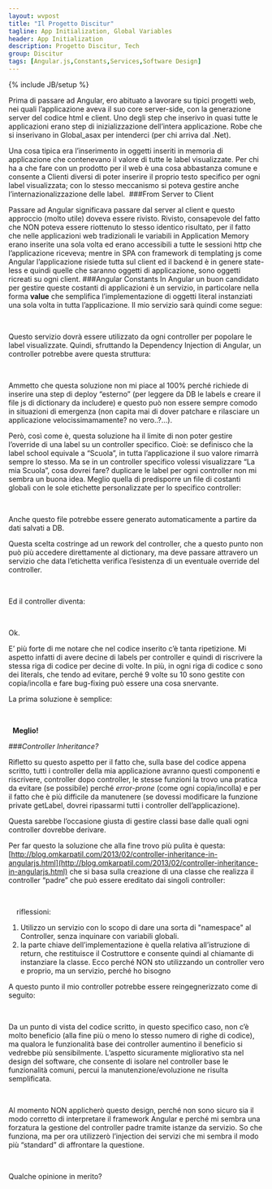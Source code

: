 ```yaml
---
layout: wvpost
title: "Il Progetto Discitur"
tagline: App Initialization, Global Variables
header: App Initialization
description: Progetto Discitur, Tech
group: Discitur
tags: [Angular.js,Constants,Services,Software Design]
---
```

{% include JB/setup %}

Prima di passare ad Angular, ero abituato a lavorare su tipici progetti
web, nei quali l’applicazione aveva il suo core server-side, con la generazione
server del codice html e client. Uno degli step che inserivo in quasi tutte le
applicazioni erano step di inizializzazione dell’intera applicazione. Robe che
si inserivano in Global_asax per intenderci (per chi arriva dal .Net).

Una cosa tipica era l’inserimento in oggetti inseriti in memoria di
applicazione che contenevano il valore di tutte le label visualizzate. Per chi
ha a che fare con un prodotto per il web è una cosa abbastanza comune e
consente a Clienti diversi di poter inserire il proprio testo specifico per
ogni label visualizzata; con lo stesso meccanismo si poteva gestire anche
l’internazionalizzazione delle label. 
###From Server to Client

Passare ad Angular significava passare dal server al client e questo
approccio (molto utile) doveva essere rivisto. Rivisto, consapevole del fatto
che NON poteva essere riottenuto lo stesso identico risultato, per il fatto che
nelle applicazioni web tradizionali le variabili in Application Memory erano
inserite una sola volta ed erano accessibili a tutte le sessioni http che
l’applicazione riceveva; mentre in SPA con framework di templating js come
Angular l’applicazione risiede tutta sul client ed il backend è in genere
state-less e quindi quelle che saranno oggetti di applicazione, sono oggetti
ricreati su ogni client.
###Angular Constants
In Angular un buon candidato per gestire queste costanti di applicazioni è
un servizio, in particolare nella forma **value** che semplifica l’implementazione di oggetti literal instanziati una sola volta
in tutta l’applicazione. Il mio servizio sarà quindi come segue:



 
  

<script type="syntaxhighlighter" class="brush: javascript">
<![CDATA[
angular.module('Common')
.value('dictionary',
    {
        specifics : "Caratteristiche",
        discipline: "Disciplina",
        school: "Scuola",
        classroom: "Classe",
        rating: "Valutazione",
        author: "Pubblicato da",
        ...
    }
)
]]></script> 


Questo servizio dovrà essere utilizzato da ogni controller per popolare le
label visualizzate. Quindi, sfruttando la Dependency Injection di Angular, un
controller potrebbe avere questa struttura:

 
<script type="syntaxhighlighter" class="brush: javascript">
<![CDATA[
angular.module('Lesson')
    .controller('LessonCtrl', [
        '$scope',
        'dictionary',
        function (
            $scope,
            dictionary,
            ) {
            //-------- public properties-------
            $scope.labels = {
                specifics: dictionary.specifics,
                discipline: dictionary.discipline,
                school: dictionary.school,
                classroom: dictionary.classroom,
                author: dictionary.author
            };
]]></script> 

Ammetto che questa soluzione non mi piace al 100% perché richiede di
inserire una step di deploy “esterno” (per leggere da DB le labels e creare il
file js di dictionary da includere) e questo può non essere sempre comodo in
situazioni di emergenza (non capita mai di dover patchare e rilasciare un
applicazione velocissimamamente? no vero..?...).
 

Però, così come è, questa soluzione ha il limite di non poter gestire
l’override di una label su un controller specifico. Cioè: se definisco che la
label school equivale a “Scuola”, in tutta l’applicazione il suo valore rimarrà sempre
lo stesso. Ma se in un controller specifico volessi visualizzare “La mia
Scuola”, cosa dovrei fare? duplicare le label per ogni controller non mi sembra
un buona idea. Meglio quella di predisporre un file di costanti globali con le
sole etichette personalizzate per lo specifico controller:

 
<script type="syntaxhighlighter" class="brush: javascript">
<![CDATA[
angular.module('Common')
.value('overrides',
    {
        'LessonCtrl': {
            school: "La  mia Scuola"
        }
    }
)
]]></script> 

Anche questo file potrebbe essere generato automaticamente a partire da
dati salvati a DB.

Questa scelta costringe ad un rework del controller, che a questo punto non
può più accedere direttamente al dictionary, ma deve passare attravero un
servizio che data l’etichetta verifica l’esistenza di un eventuale override del
controller. 

 
<script type="syntaxhighlighter" class="brush: javascript">
<![CDATA[
angular.module('Common')
        .factory('LabelService', function (dictionary,  overrides) {
            return {
                get: function (controller, label) {
            // if exists the overriden label within the Controller is returned 
            // otherwise the dictionary's label is returned

                 return 
          (overrides[controller] && overrides[controller][label]) ?
          overrides[controller][label] :
          dictionary[label] || 'Label (' + label + ') not set!';
                }
            };
        });
]]></script> 

Ed il controller diventa:

 
<script type="syntaxhighlighter" class="brush: javascript">
<![CDATA[
angular.module('Lesson')
    .controller('LessonCtrl', [
        '$scope',
        'LabelService'
        function (
            $scope,
            LabelService,
            ) {
            //-------- public properties-------
            $scope.labels = {
                specifics: LabelService.get('LessonCtrl','specifics'),
                discipline: LabelService.get('LessonCtrl','discipline'),
                school: LabelService.get('LessonCtrl','school'),
                ...
            };
]]></script> 

Ok.


E’ più forte di me notare che nel codice inserito c’è tanta ripetizione. Mi
aspetto infatti di avere decine di labels per controller e quindi di riscrivere
la stessa riga di codice per decine di volte. In più, in ogni riga di codice c
sono dei literals, che tendo ad evitare, perché 9 volte su 10 sono gestite con
copia/incolla e fare bug-fixing può essere una cosa snervante.

La prima soluzione è semplice:

 
<script type="syntaxhighlighter" class="brush: javascript">
<![CDATA[
angular.module('Lesson')
    .controller('LessonCtrl', [
        '$scope',
        'LabelService'
        function (
            $scope,
            LabelService,
            ) {
            var getLabel = function (label) {
                return LabelService.get('LessonCtrl', label);
            }

            //-------- public properties-------
            $scope.labels = {
                specifics: getLabel('specifics'),
                discipline: getLabel('discipline'),
                school: getLabel('school'),
                ...
            };
]]></script> 

 
**Meglio!**


###_Controller Inheritance?_

Rifletto su questo aspetto per il fatto che, sulla base del codice appena
scritto, tutti i controller della mia applicazione avranno questi componenti e
riscrivere, controller dopo controller, le stesse funzioni la trovo una pratica
da evitare (se possibile) perché _error-prone_ (come ogni copia/incolla) e per il fatto che è più difficile da manutenere (se
dovessi modificare la funzione private getLabel, dovrei ripassarmi tutti i
controller dell’applicazione). 

Questa sarebbe l’occasione giusta di gestire classi base dalle quali ogni
controller dovrebbe derivare.

Per far questo la soluzione che alla fine trovo più pulita è questa: [http://blog.omkarpatil.com/2013/02/controller-inheritance-in-angularjs.html](http://blog.omkarpatil.com/2013/02/controller-inheritance-in-angularjs.html)
che si basa sulla creazione di una classe che realizza il controller “padre”
che può essere ereditato dai singoli controller:
 
<script type="syntaxhighlighter" class="brush: javascript">
<![CDATA[
angular.module("Discitur")
    .factory('DisciturBaseCtrl', function () {
        function DisciturBaseCtrl($scope, LabelService) {
            //-------- public methods-------
            $scope.getLabel = function (label) {
                return LabelService.get($scope.ctrl, label);
            };
        }
        return (DisciturBaseCtrl);
    });
]]></script> 
 
 
riflessioni:

1. Utilizzo un servizio con lo scopo di dare una
     sorta di "namespace" al Controller, senza inquinare con variabili
     globali.
2. la parte chiave dell’implementazione è
     quella relativa all’istruzione di return, che restituisce il Costruttore e
     consente quindi al chiamante di instanziare la classe. Ecco perché NON sto
     utilizzando un controller vero e proprio, ma un servizio, perché ho
     bisogno

A questo punto il mio controller potrebbe essere reingegnerizzato come di
seguito:
 
<script type="syntaxhighlighter" class="brush: javascript">
<![CDATA[
angular.module('Lesson')
    .controller('LessonCtrl', [
        '$scope',
        'DisciturBaseCtrl',
        '$injector',
]]></script> 





Da un punto di vista del codice scritto, in questo specifico caso, non c’è
molto beneficio (alla fine più o meno lo stesso numero di righe di codice), ma
qualora le funzionalità base dei controller aumentino il beneficio si vedrebbe
più sensibilmente. L’aspetto sicuramente migliorativo sta nel design del
software, che consente di isolare nel controller base le funzionalità comuni,
percui la manutenzione/evoluzione ne risulta semplificata.

 

Al momento NON applicherò questo design, perché non sono sicuro sia il modo
corretto di interpretare il framework Angular e perché mi sembra una forzatura
la gestione del controller padre tramite istanze da servizio. So che funziona,
ma per ora utilizzerò l’injection dei servizi che mi sembra il modo più “standard”
di affrontare la questione.

 

Qualche opinione in merito?

